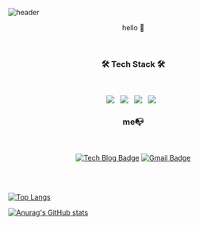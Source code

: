 ![header](https://capsule-render.vercel.app/api?type=waving&color=a3968d&fontColor=ffffff&height=200&section=header&text=Ahyeon🌱&fontSize=100)

<p align="center">hello 👋<p>

<br>
<h3 align="center"><b>🛠 Tech Stack 🛠</b></h3>
<br>
<p align="center">
   <img src="https://img.shields.io/badge/HTML5-E34F26?style=flat-square&logo=HTML5&logoColor=white"/></a> &nbsp
   <img src="https://img.shields.io/badge/CSS3-1572B6?style=flat-square&logo=CSS3&logoColor=white"/></a> &nbsp
   <img src="https://img.shields.io/badge/JavaScript-F7DF1E?style=flat-square&logo=JavaScript&logoColor=white"/></a> &nbsp
   <img src="https://img.shields.io/badge/Node.js-339933?style=flat-square&logo=Node.js&logoColor=white"/></a> &nbsp
</p>

<h3 align="center"><b>me📭</b></h3>
<br>
<div align="center">
   
[![Tech Blog Badge](http://img.shields.io/badge/-git%20hub-black?style=flat-square&logo=github&link=https://github.com/cats0713)](https://github.com/cats0713) 
[![Gmail Badge](https://img.shields.io/badge/-Gmail-d14836?style=flat-square&logo=Gmail&logoColor=white&link=mailto:cats0713@gmail.com)](mailto:cats0713@gmail.com)
  
</div>
<br>
<br>

[![Top Langs](https://github-readme-stats.vercel.app/api/top-langs/?username=cats0713&layout=compact&theme=apprentice)](https://github.com/cats0713)

[![Anurag's GitHub stats](https://github-readme-stats.vercel.app/api?username=cats0713&theme=apprentice&show_icons=true&icon_color=#ffffff)](https://github.com/anuraghazra/github-readme-stats)

